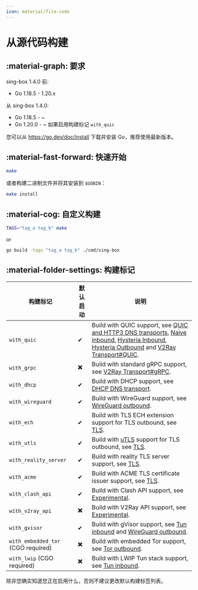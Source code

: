 ```yaml
---
icon: material/file-code
---
```


# 从源代码构建

## :material-graph: 要求

sing-box 1.4.0 前:

* Go 1.18.5 - 1.20.x

从 sing-box 1.4.0:

* Go 1.18.5 - ~
* Go 1.20.0 - ~ 如果启用构建标记 `with_quic`

您可以从 https://go.dev/doc/install 下载并安装 Go，推荐使用最新版本。

## :material-fast-forward: 快速开始

```bash
make
```

或者构建二进制文件并将其安装到 `$GOBIN`：

```bash
make install
```

## :material-cog: 自定义构建

```bash
TAGS="tag_a tag_b" make
```

or

```bash
go build -tags "tag_a tag_b" ./cmd/sing-box
```

## :material-folder-settings: 构建标记

| 构建标记                               | 默认启动 | 说明                                                                                                                                                                                                                                                                                                                         |
|------------------------------------|------|----------------------------------------------------------------------------------------------------------------------------------------------------------------------------------------------------------------------------------------------------------------------------------------------------------------------------|
| `with_quic`                        | ✔    | Build with QUIC support, see [QUIC and HTTP3 DNS transports](/configuration/dns/server/), [Naive inbound](/configuration/inbound/naive/), [Hysteria Inbound](/configuration/inbound/hysteria/), [Hysteria Outbound](/configuration/outbound/hysteria/) and [V2Ray Transport#QUIC](/configuration/shared/v2ray-transport#quic). |
| `with_grpc`                        | ✖️   | Build with standard gRPC support, see [V2Ray Transport#gRPC](/configuration/shared/v2ray-transport#grpc).                                                                                                                                                                                                                  |
| `with_dhcp`                        | ✔    | Build with DHCP support, see [DHCP DNS transport](/configuration/dns/server/).                                                                                                                                                                                                                                              |
| `with_wireguard`                   | ✔    | Build with WireGuard support, see [WireGuard outbound](/configuration/outbound/wireguard/).                                                                                                                                                                                                                                 |
| `with_ech`                         | ✔    | Build with TLS ECH extension support for TLS outbound, see [TLS](/configuration/shared/tls#ech).                                                                                                                                                                                                                           |
| `with_utls`                        | ✔    | Build with [uTLS](https://github.com/refraction-networking/utls) support for TLS outbound, see [TLS](/configuration/shared/tls#utls).                                                                                                                                                                                      |
| `with_reality_server`              | ✔    | Build with reality TLS server support,  see [TLS](/configuration/shared/tls/).                                                                                                                                                                                                                                              |
| `with_acme`                        | ✔    | Build with ACME TLS certificate issuer support, see [TLS](/configuration/shared/tls/).                                                                                                                                                                                                                                      |
| `with_clash_api`                   | ✔    | Build with Clash API support, see [Experimental](/configuration/experimental#clash-api-fields).                                                                                                                                                                                                                            |
| `with_v2ray_api`                   | ✖️   | Build with V2Ray API support, see [Experimental](/configuration/experimental#v2ray-api-fields).                                                                                                                                                                                                                            |
| `with_gvisor`                      | ✔    | Build with gVisor support, see [Tun inbound](/configuration/inbound/tun#stack) and [WireGuard outbound](/configuration/outbound/wireguard#system_interface).                                                                                                                                                               |
| `with_embedded_tor` (CGO required) | ✖️   | Build with embedded Tor support, see [Tor outbound](/configuration/outbound/tor/).                                                                                                                                                                                                                                          |
| `with_lwip` (CGO required)         | ✖️   | Build with LWIP Tun stack support, see [Tun inbound](/configuration/inbound/tun#stack).                                                                                                                                                                                                                                    |


除非您确实知道您正在启用什么，否则不建议更改默认构建标签列表。
